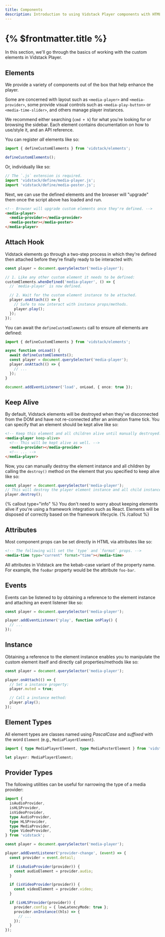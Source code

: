 ```yaml
---
title: Components
description: Introduction to using Vidstack Player components with HTML.
---
```


# {% $frontmatter.title %}

In this section, we'll go through the basics of working with the custom elements in Vidstack Player.

## Elements

We provide a variety of components out of the box that help enhance the player.

Some are concerned with layout such as `<media-player>` and `<media-provider>`, some provide visual
controls such as `<media-play-button>` or `<media-time-slider>`, and others manage player instances.

We recommend either searching (`cmd + k`) for what you're looking for or browsing the sidebar.
Each element contains documentation on how to use/style it, and an API reference.

You can register _all_ elements like so:

```js
import { defineCustomElements } from 'vidstack/elements';

defineCustomElements();
```

Or, individually like so:

```js {% copy=true %}
// The `.js` extension is required.
import 'vidstack/define/media-player.js';
import 'vidstack/define/media-poster.js';
```

Next, we can use the defined elements and the browser will "upgrade" them once the script above
has loaded and run.

```html
<!-- Browser will upgrade custom elements once they're defined. -->
<media-player>
  <media-provider></media-provider>
  <media-poster></media-poster>
</media-player>
```

## Attach Hook

Vidstack elements go through a two-step process in which they're defined then attached before
they're finally ready to be interacted with:

```ts
const player = document.querySelector('media-player');

// 1. Like any other custom element it needs to be defined:
customElements.whenDefined('media-player', () => {
  // `media-player` is now defined.

  // 2. Wait for the custom element instance to be attached.
  player.onAttach(() => {
    // Safe to now interact with instance props/methods.
    player.play();
  });
});
```

You can await the `defineCustomElements` call to ensure _all_ elements are defined:

```ts
import { defineCustomElements } from 'vidstack/elements';

async function onLoad() {
  await defineCustomElements();
  const player = document.querySelector('media-player');
  player.onAttach(() => {
    // ...
  });
}

document.addEventListener('load', onLoad, { once: true });
```

## Keep Alive

By default, Vidstack elements will be destroyed when they've disconnected from the DOM and have not
re-connected after an animation frame tick. You can specify that an element should be kept
alive like so:

```html
<!-- Keep this element and all children alive until manually destroyed. -->
<media-player keep-alive>
  <!-- This will be kept alive as well. -->
  <media-provider></media-provider>
  <!-- ... -->
</media-player>
```

Now, you can manually destroy the element instance and all children by calling the `destroy()`
method on the element that you specified to keep alive like so:

```ts
const player = document.querySelector('media-player');
// This will destroy the player element instance and all child instances.
player.destroy();
```

{% callout type="info" %}
You don't need to worry about keeping elements alive if you're using a framework integration such
as React. Elements will be disposed of correctly based on the framework lifecycle.
{% /callout %}

## Attributes

Most component props can be set directly in HTML via attributes like so:

```html
<!-- The following will set the `type` and `format` props. -->
<media-time type="current" format="time"></media-time>
```

All attributes in Vidstack are the kebab-case variant of the property name. For example, the
`fooBar` property would be the attribute `foo-bar`.

## Events

Events can be listened to by obtaining a reference to the element instance and attaching an
event listener like so:

```ts
const player = document.querySelector('media-player');

player.addEventListener('play', function onPlay() {
  // ...
});
```

## Instance

Obtaining a reference to the element instance enables you to manipulate the custom element itself
and directly call properties/methods like so:

```ts
const player = document.querySelector('media-player');

player.onAttach(() => {
  // Set a instance property:
  player.muted = true;

  // Call a instance method:
  player.play();
});
```

## Element Types

All element types are classes named using _PascalCase_ and _suffixed_ with the word `Element`
(e.g., `MediaPlayerElement`).

```ts {% copy=true %}
import { type MediaPlayerElement, type MediaPosterElement } from 'vidstack';

let player: MediaPlayerElement;
```

## Provider Types

The following utilities can be useful for narrowing the type of a media provider:

```ts {% copy=true %}
import {
  isAudioProvider,
  isHLSProvider,
  isVideoProvider,
  type AudioProvider,
  type HLSProvider,
  type MediaProvider,
  type VideoProvider,
} from 'vidstack';

const player = document.querySelector('media-player');

player.addEventListener('provider-change', (event) => {
  const provider = event.detail;

  if (isAudioProvider(provider)) {
    const audioElement = provider.audio;
  }

  if (isVideoProvider(provider)) {
    const videoElement = provider.video;
  }

  if (isHLSProvider(provider)) {
    provider.config = { lowLatencyMode: true };
    provider.onInstance((hls) => {
      // ...
    });
  }
});
```
